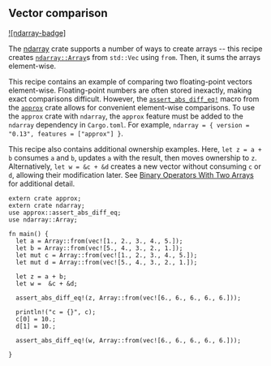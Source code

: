 ## Vector comparison
[![ndarray-badge]][ndarray]

The [ndarray] crate supports a number of ways to create arrays -- this recipe creates 
[`ndarray::Array`]s from `std::Vec` using `from`. Then, it sums the arrays element-wise.

This recipe contains an example of comparing two floating-point vectors element-wise. 
Floating-point numbers are often stored inexactly, making exact comparisons difficult. 
However, the [`assert_abs_diff_eq!`] macro from the [`approx`] crate allows for convenient 
element-wise comparisons. To use the `approx` crate with `ndarray`, the `approx` 
feature must be added to the `ndarray` dependency in `Cargo.toml`. For example, 
`ndarray = { version = "0.13", features = ["approx"] }`.

This recipe also contains additional ownership examples. Here, `let z = a + b` consumes 
`a` and `b`, updates `a` with the result, then moves ownership to `z`. Alternatively, 
`let w = &c + &d` creates a new vector without consuming `c` or `d`, allowing 
their modification later. See [Binary Operators With Two Arrays] for additional detail.

```rust,edition2018
extern crate approx;
extern crate ndarray;
use approx::assert_abs_diff_eq;
use ndarray::Array;

fn main() {
  let a = Array::from(vec![1., 2., 3., 4., 5.]);
  let b = Array::from(vec![5., 4., 3., 2., 1.]);
  let mut c = Array::from(vec![1., 2., 3., 4., 5.]);
  let mut d = Array::from(vec![5., 4., 3., 2., 1.]);

  let z = a + b;
  let w =  &c + &d;

  assert_abs_diff_eq!(z, Array::from(vec![6., 6., 6., 6., 6.]));

  println!("c = {}", c);
  c[0] = 10.;
  d[1] = 10.;

  assert_abs_diff_eq!(w, Array::from(vec![6., 6., 6., 6., 6.]));

}
```

[`approx`]: https://docs.rs/approx/*/approx/index.html
[`assert_abs_diff_eq!`]: https://docs.rs/approx/*/approx/macro.assert_abs_diff_eq.html
[Binary Operators With Two Arrays]: https://docs.rs/ndarray/*/ndarray/struct.ArrayBase.html#binary-operators-with-two-arrays
[ndarray]: https://docs.rs/crate/ndarray/*
[`ndarray::Array`]: https://docs.rs/ndarray/*/ndarray/struct.ArrayBase.html

